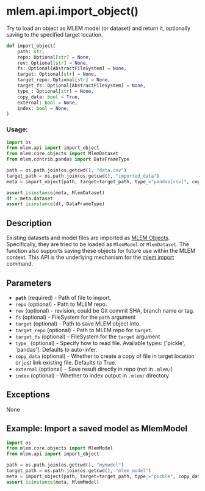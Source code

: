 # mlem.api.import_object()

Try to load an object as MLEM model (or dataset) and return it, optionally
saving to the specified target location.

```py
def import_object(
    path: str,
    repo: Optional[str] = None,
    rev: Optional[str] = None,
    fs: Optional[AbstractFileSystem] = None,
    target: Optional[str] = None,
    target_repo: Optional[str] = None,
    target_fs: Optional[AbstractFileSystem] = None,
    type_: Optional[str] = None,
    copy_data: bool = True,
    external: bool = None,
    index: bool = None,
)
```

### Usage:

```py
import os
from mlem.api import import_object
from mlem.core.objects import MlemDataset
from mlem.contrib.pandas import DataFrameType

path = os.path.join(os.getcwd(), "data.csv")
target_path = os.path.join(os.getcwd(), "imported_data")
meta = import_object(path, target=target_path, type_="pandas[csv]", copy_data=True)

assert isinstance(meta, MlemDataset)
dt = meta.dataset
assert isinstance(dt, DataFrameType)
```

## Description

Existing datasets and model files are imported as
[MLEM Objects](/doc/user-guide/basic-concepts#mlem-objects). Specifically, they
are tried to be loaded as `MlemModel` or `MlemDataset`. The function also
supports saving these objects for future use within the MLEM context. This API
is the underlying mechanism for the [mlem import](/doc/command-reference/import)
command.

## Parameters

- **`path`** (required) - Path of file to import.
- `repo` (optional) - Path to MLEM repo.
- `rev` (optional) - revision, could be Git commit SHA, branch name or tag.
- `fs` (optional) - FileSystem for the `path` argument
- `target` (optional) - Path to save MLEM object into.
- `target_repo` (optional) - Path to MLEM repo for `target`.
- `target_fs` (optional) - FileSystem for the `target` argument
- `type_` (optional) - Specify how to read file. Available types: ['pickle',
  'pandas']. Defaults to auto-infer.
- `copy_data` (optional) - Whether to create a copy of file in target location
  or just link existing file. Defaults to True.
- `external` (optional) - Save result directly in repo (not in `.mlem/`) 
- `index` (optional) - Whether to index output in `.mlem/` directory

## Exceptions

None

## Example: Import a saved model as MlemModel

```py
import os
from mlem.core.objects import MlemModel
from mlem.api import import_object

path = os.path.join(os.getcwd(), "mymodel")
target_path = os.path.join(os.getcwd(), "mlem_model")
meta = import_object(path, target=target_path, type_="pickle", copy_data=True)
assert isinstance(meta, MlemModel)
```
